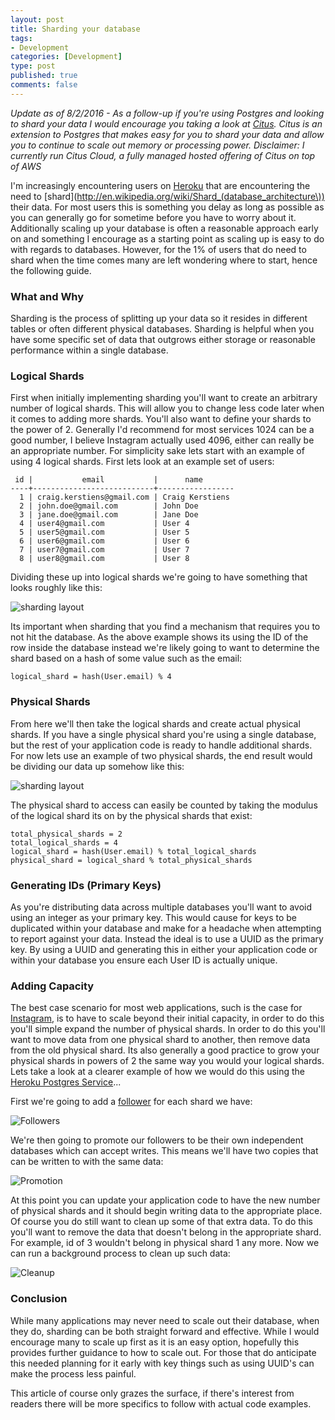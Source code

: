 ```yaml
--- 
layout: post
title: Sharding your database
tags: 
- Development
categories: [Development]
type: post
published: true
comments: false
---
```


*Update as of 8/2/2016 - As a follow-up if you're using Postgres and looking to shard your data I would encourage you taking a look at [Citus](https://www.citusdata.com). Citus is an extension to Postgres that makes easy for you to shard your data and allow you to continue to scale out memory or processing power. Disclaimer: I currently run Citus Cloud, a fully managed hosted offering of Citus on top of AWS*

I'm increasingly encountering users on [Heroku](http://www.heroku.com) that are encountering the need to [shard](http://en.wikipedia.org/wiki/Shard_(database_architecture\)) their data. For most users this is something you delay as long as possible as you can generally go for sometime before you have to worry about it. Additionally scaling up your database is often a reasonable approach early on and something I encourage as a starting point as scaling up is easy to do with regards to databases. However, for the 1% of users that do need to shard when the time comes many are left wondering where to start, hence the following guide. 

<!--more-->

### What and Why

Sharding is the process of splitting up your data so it resides in different tables or often different physical databases. Sharding is helpful when you have some specific set of data that outgrows either storage or reasonable performance within a single database. 

### Logical Shards

First when initially implementing sharding you'll want to create an arbitrary number of logical shards. This will allow you to change less code later when it comes to adding more shards. You'll also want to define your shards to the power of 2. Generally I'd recommend for most services 1024 can be a good number, I believe Instagram actually used 4096, either can really be an appropriate number. For simplicity sake lets start with an example of using 4 logical shards. First lets look at an example set of users:

     id |           email           |      name       
	----+---------------------------+-----------------
	  1 | craig.kerstiens@gmail.com | Craig Kerstiens
	  2 | john.doe@gmail.com        | John Doe
	  3 | jane.doe@gmail.com        | Jane Doe
	  4 | user4@gmail.com           | User 4
	  5 | user5@gmail.com           | User 5
	  6 | user6@gmail.com           | User 6
	  7 | user7@gmail.com           | User 7
	  8 | user8@gmail.com           | User 8
	
Dividing these up into logical shards we're going to have something that looks roughly like this:

![sharding layout](http://f.cl.ly/items/0Q1A38191Q0N3G0L413K/Screenshot%2011:29:12%209:45%20AM.png)

Its important when sharding that you find a mechanism that requires you to not hit the database. As the above example shows its using the ID of the row inside the database instead we're likely going to want to determine the shard based on a hash of some value such as the email:

    logical_shard = hash(User.email) % 4

### Physical Shards

From here we'll then take the logical shards and create actual physical shards. If you have a single physical shard you're using a single database, but the rest of your application code is ready to handle additional shards. For now lets use an example of two physical shards, the end result would be dividing our data up somehow like this:

![sharding layout](http://f.cl.ly/items/0A3b3O3A3K28043Y2s0j/Screenshot%2011:29:12%209:46%20AM.png)

The physical shard to access can easily be counted by taking the modulus of the logical shard its on by the physical shards that exist:

    total_physical_shards = 2
    total_logical_shards = 4
    logical_shard = hash(User.email) % total_logical_shards
    physical_shard = logical_shard % total_physical_shards

### Generating IDs (Primary Keys)

As you're distributing data across multiple databases you'll want to avoid using an integer as your primary key. This would cause for keys to be duplicated within your database and make for a headache when attempting to report against your data. Instead the ideal is to use a UUID as the primary key. By using a UUID and generating this in either your application code or within your database you ensure each User ID is actually unique. 

### Adding Capacity

The best case scenario for most web applications, such is the case for [Instagram](http://www.databasesoup.com/2012/04/sharding-postgres-with-instagram.html), is to have to scale beyond their initial capacity, in order to do this you'll simple expand the number of physical shards. In order to do this you'll want to move data from one physical shard to another, then remove data from the old physical shard. Its also generally a good practice to grow your physical shards in powers of 2 the same way you would your logical shards. Lets take a look at a clearer example of how we would do this using the [Heroku Postgres Service](https://postgres.heroku.com)...

First we're going to add a [follower](https://postgres.heroku.com/blog/past/2012/10/25/announcing_follow/) for each shard we have:

![Followers](http://f.cl.ly/items/1N233k203j2d1O2l2w47/Screenshot%2011:29:12%202:36%20PM.png)

We're then going to promote our followers to be their own independent databases which can accept writes. This means we'll have two copies that can be written to with the same data:

![Promotion](http://f.cl.ly/items/3Q1D2O0J0o2b0e051t46/Screenshot%2011:29:12%202:39%20PM.png)

At this point you can update your application code to have the new number of physical shards and it should begin writing data to the appropriate place. Of course you do still want to clean up some of that extra data. To do this you'll want to remove the data that doesn't belong in the appropriate shard. For example, id of 3 wouldn't belong in physical shard 1 any more. Now we can run a background process to clean up such data:

![Cleanup](http://f.cl.ly/items/0a2r132M1f1m171B3y3R/Screenshot%2011:29:12%202:42%20PM.png)

### Conclusion

While many applications may never need to scale out their database, when they do, sharding can be both straight forward and effective. While I would encourage many to scale up first as it is an easy option, hopefully this provides further guidance to how to scale out. For those that do anticipate this needed planning for it early with key things such as using UUID's can make the process less painful. 

This article of course only grazes the surface, if there's interest from readers there will be more specifics to follow with actual code examples.


<!-- Perfect Audience - why postgres - DO NOT MODIFY -->
<img src="http://ads.perfectaudience.com/seg?add=691030&t=2" width="1" height="1" border="0" />
<!-- End of Audience Pixel -->
